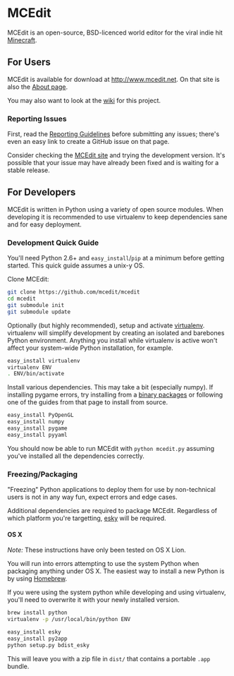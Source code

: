 # MCEdit

MCEdit is an open-source, BSD-licenced world editor for the viral indie hit [Minecraft](http://www.minecraft.net/).

## For Users

MCEdit is available for download at http://www.mcedit.net.
On that site is also the [About page](http://www.mcedit.net/about.html).

You may also want to look at the [wiki](https://github.com/mcedit/mcedit/wiki) for this project.

### Reporting Issues

First, read the [Reporting Guidelines](http://github.com/mcedit/mcedit/wiki/Reporting-Issues) before
submitting any issues; there's even an easy link to create a GitHub issue on that page.

Consider checking the [MCEdit site](http://www.mcedit.net) and trying the development version.
It's possible that your issue may have already been fixed and is waiting for a stable release.

## For Developers

MCEdit is written in Python using a variety of open source modules. When developing it is recommended to use virtualenv to keep dependencies sane and for easy deployment.

### Development Quick Guide

You'll need Python 2.6+ and `easy_install`/`pip` at a minimum before getting started. This quick guide assumes a unix-y OS.

Clone MCEdit:

```bash
git clone https://github.com/mcedit/mcedit
cd mcedit
git submodule init
git submodule update
```

Optionally (but highly recommended), setup and activate [virtualenv](http://pypi.python.org/pypi/virtualenv). virtualenv will simplify development by creating an isolated and barebones Python environment. Anything you install while virtualenv is active won't affect your system-wide Python installation, for example.

```bash
easy_install virtualenv
virtualenv ENV
. ENV/bin/activate
```

Install various dependencies. This may take a bit (especially numpy). If installing pygame errors, try installing from a [binary packages](http://pygame.org/install.html) or following one of the guides from that page to install from source.

```bash
easy_install PyOpenGL
easy_install numpy
easy_install pygame
easy_install pyyaml
```

You should now be able to run MCEdit with `python mcedit.py` assuming you've installed all the dependencies correctly.

### Freezing/Packaging

"Freezing" Python applications to deploy them for use by non-technical users is not in any way fun, expect errors and edge cases.

Additional dependencies are required to package MCEdit. Regardless of which platform you're targetting, [esky](http://pypi.python.org/pypi/esky/) will be required.

#### OS X
*Note:* These instructions have only been tested on OS X Lion.

You will run into errors attempting to use the system Python when packaging anything under OS X. The easiest way to install a new Python is by using [Homebrew](http://mxcl.github.com/homebrew/).

If you were using the system python while developing and using virtualenv, you'll need to overwrite it with your newly installed version.

```bash
brew install python
virtualenv -p /usr/local/bin/python ENV

easy_install esky
easy_install py2app
python setup.py bdist_esky
```

This will leave  you with a zip file in `dist/` that contains a portable `.app` bundle.
